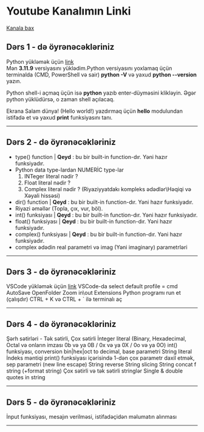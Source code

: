 # Youtube Kanalımın Linki
<a href="https://youtube.com/@pyterminator">Kanala bax</a>

## Dərs 1 - də öyrənəcəkləriniz
Python yükləmək üçün <a href="https://www.python.org/downloads/">link</a>  
Mən <b>3.11.9</b> versiyasını yüklədim.Python versiyasını yoxlamaq üçün terminalda (CMD, PowerShell və sair) <b>python -V</b> və yaxud <b>python --version</b> yazın.

Python shell-i açmaq üçün isə <b>python</b> yazıb enter-düyməsini klikləyin. Əgər python yüklüdürsə, o zaman shell açılacaq.

Ekrana Salam dünya! (Hello world!) yazdırmaq üçün <b>__hello__</b> modulundan istifadə et və yaxud <b>print</b> funksiyasını tanı.
<hr />

## Dərs 2 - də öyrənəcəkləriniz
<ul>
    <li>
        type() function | <b>Qeyd</b> : bu bir built-in function-dır. Yəni hazır funksiyadır.
    </li>
    <li>
        Python data type-lardan NUMERİC type-lar
        <ol>
            <li>INTeger literal nədir ?</li>
            <li>Float literal nədir ?</li>
            <li>Complex literal nədir ? (Riyaziyyatdakı kompleks ədədlər\Həqiqi və Xəyali hissəsi)</li>
        </ol>
    </li>
    <li>dir() function | <b>Qeyd</b> : bu bir built-in function-dır. Yəni hazır funksiyadır.</li>
    <li>Riyazi əməllər (Topla, çıx, vur, böl).</li>
    <li>int() funksiyası | <b>Qeyd</b> : bu bir built-in function-dır. Yəni hazır funksiyadır.</li>
    <li>float() funksiyası | <b>Qeyd</b> : bu bir built-in function-dır. Yəni hazır funksiyadır.</li>
    <li>complex() funksiyası | <b>Qeyd</b> : bu bir built-in function-dır. Yəni hazır funksiyadır.</li>
    <li>complex ədədin real parametri və imag (Yəni imaginary) parametrləri</li>
</ul> 
<hr> 

## Dərs 3 - də öyrənəcəkləriniz 
VSCode yükləmək üçün <a href="https://code.visualstudio.com/download">link</a>
VSCode-da select default profile = cmd
AutoSave
OpenFolder
Zoom in\out
Extensions
Python programı run et (çalışdır)
CTRL + K və CTRL + ` ilə terminalı aç
<hr>

## Dərs 4 - də öyrənəcəkləriniz 
Şərh sətirləri - Tək sətirli, Çox sətirli
İnteger literal (Binary, Hexadecimal, Octal və onların imzası 0b və ya 0B / 0x və ya 0X / 0o və ya 0O)
int() funksiyası, conversion bin|hex|oct to decimal, base parametri
String literal
İndeks məntiqi
print() funksiyası içərisində 1-dən çox parametr daxil etmək, sep parametri (new line escape)
String reverse
String slicing
String concat
f string (+format string)
Çox sətirli və tək sətirli stringlər
Single & double quotes in string
<hr>

## Dərs 5 - də öyrənəcəkləriniz 
İnput funksiyası, mesajın verilməsi, istifadəçidən məlumatın alınması
<hr> 